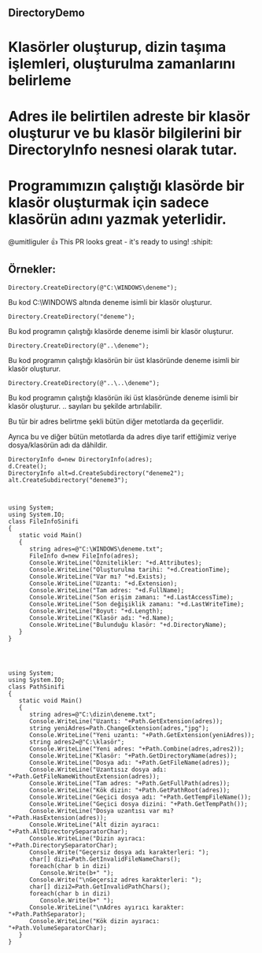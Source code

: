 ##  DirectoryDemo
# Klasörler oluşturup,  dizin taşıma işlemleri, oluşturulma zamanlarını belirleme


# Adres ile belirtilen adreste bir klasör oluşturur ve bu klasör bilgilerini bir DirectoryInfo nesnesi olarak tutar.

# Programımızın çalıştığı klasörde bir klasör oluşturmak için sadece klasörün adını yazmak yeterlidir. 

@umitliguler :+1: This PR looks great - it's ready to using! :shipit:


## Örnekler:

```Directory.CreateDirectory(@"C:\WINDOWS\deneme");```

Bu kod C:\WINDOWS altında deneme isimli bir klasör oluşturur.

```Directory.CreateDirectory("deneme");```

Bu kod programın çalıştığı klasörde deneme isimli bir klasör oluşturur.

```Directory.CreateDirectory(@"..\deneme");```

Bu kod programın çalıştığı klasörün bir üst klasöründe deneme isimli bir klasör oluşturur.

```Directory.CreateDirectory(@"..\..\deneme");```

Bu kod programın çalıştığı klasörün iki üst klasöründe deneme isimli bir klasör oluşturur. .. sayıları bu şekilde artırılabilir.

Bu tür bir adres belirtme şekli bütün diğer metotlarda da geçerlidir.

Ayrıca bu ve diğer bütün metotlarda da adres diye tarif ettiğimiz veriye dosya/klasörün adı da dâhildir.



```string adres=@"C:\deneme";
DirectoryInfo d=new DirectoryInfo(adres);
d.Create();
DirectoryInfo alt=d.CreateSubdirectory("deneme2");
alt.CreateSubdirectory("deneme3");



using System;
using System.IO;
class FileInfoSinifi
{
   static void Main()
   {
      string adres=@"C:\WINDOWS\deneme.txt";
      FileInfo d=new FileInfo(adres);
      Console.WriteLine("Öznitelikler: "+d.Attributes);
      Console.WriteLine("Oluşturulma tarihi: "+d.CreationTime);
      Console.WriteLine("Var mı? "+d.Exists);
      Console.WriteLine("Uzantı: "+d.Extension);
      Console.WriteLine("Tam adres: "+d.FullName);
      Console.WriteLine("Son erişim zamanı: "+d.LastAccessTime);
      Console.WriteLine("Son değişiklik zamanı: "+d.LastWriteTime);
      Console.WriteLine("Boyut: "+d.Length);
      Console.WriteLine("Klasör adı: "+d.Name);
      Console.WriteLine("Bulunduğu klasör: "+d.DirectoryName);
   }
}




using System;
using System.IO;
class PathSinifi
{
   static void Main()
   {
      string adres=@"C:\dizin\deneme.txt";
      Console.WriteLine("Uzantı: "+Path.GetExtension(adres));
      string yeniAdres=Path.ChangeExtension(adres,"jpg");
      Console.WriteLine("Yeni uzantı: "+Path.GetExtension(yeniAdres));
      string adres2=@"C:\klasör";
      Console.WriteLine("Yeni adres: "+Path.Combine(adres,adres2));
      Console.WriteLine("Klasör: "+Path.GetDirectoryName(adres));
      Console.WriteLine("Dosya adı: "+Path.GetFileName(adres));
      Console.WriteLine("Uzantısız dosya adı: "+Path.GetFileNameWithoutExtension(adres));
      Console.WriteLine("Tam adres: "+Path.GetFullPath(adres));
      Console.WriteLine("Kök dizin: "+Path.GetPathRoot(adres));
      Console.WriteLine("Geçici dosya adı: "+Path.GetTempFileName());
      Console.WriteLine("Geçici dosya dizini: "+Path.GetTempPath());
      Console.WriteLine("Dosya uzantısı var mı? "+Path.HasExtension(adres));
      Console.WriteLine("Alt dizin ayıracı: "+Path.AltDirectorySeparatorChar);
      Console.WriteLine("Dizin ayıracı: "+Path.DirectorySeparatorChar);
      Console.Write("Geçersiz dosya adı karakterleri: ");
      char[] dizi=Path.GetInvalidFileNameChars();
      foreach(char b in dizi)
         Console.Write(b+" ");
      Console.Write("\nGeçersiz adres karakterleri: ");
      char[] dizi2=Path.GetInvalidPathChars();
      foreach(char b in dizi)
         Console.Write(b+" ");
      Console.WriteLine("\nAdres ayırıcı karakter: "+Path.PathSeparator);
      Console.WriteLine("Kök dizin ayıracı: "+Path.VolumeSeparatorChar);
   }
}
```


